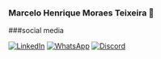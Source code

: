 ### Marcelo Henrique Moraes Teixeira 👋

###social media

[![LinkedIn](https://img.shields.io/badge/LinkedIn-0F4E7B?style=for-the-badge&logo=linkedin&logoColor=fff)](https://www.linkedin.com/in/marcelo-henrique-560a5a197//)
[![WhatsApp](https://img.shields.io/badge/WhatsApp-25D366?style=for-the-badge&logo=whatsapp&logoColor=white)](https://wa.me/+5562984200089)
[![Discord](https://img.shields.io/badge/Discord-7289DA?style=for-the-badge&logo=discord&logoColor=white)](https://discord.com/channels/@barbaro01/)


<!--
**MarceloHenrique1012/MarceloHenrique1012** is a ✨ _special_ ✨ repository because its `README.md` (this file) appears on your GitHub profile.

Here are some ideas to get you started:

- 🔭 I’m currently working on ...
- 🌱 I’m currently learning ...
- 👯 I’m looking to collaborate on ...
- 🤔 I’m looking for help with ...
- 💬 Ask me about ...
- 📫 How to reach me: ...
- 😄 Pronouns: ...
- ⚡ Fun fact: ...
-->
